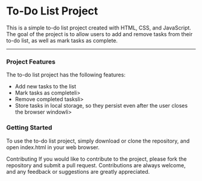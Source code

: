 <h1>To-Do List Project</h1>
This is a simple to-do list project created with HTML, CSS, and JavaScript. The goal of the project is to allow users to add and remove tasks from their to-do list, as well as mark tasks as complete.
<hr>
<h3>Project Features</h3>
The to-do list project has the following features:
<ul><li>
Add new tasks to the list</li>
<li>Mark tasks as completeli></li>
<li>Remove completed tasksli></li>
<li>Store tasks in local storage, so they persist even after the user closes the browser windowli></li>
</ul>
<h3>Getting Started</h3>
To use the to-do list project, simply download or clone the repository, and open index.html in your web browser.

Contributing
If you would like to contribute to the project, please fork the repository and submit a pull request. Contributions are always welcome, and any feedback or suggestions are greatly appreciated.
